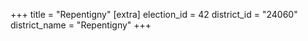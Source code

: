 +++
title = "Repentigny"
[extra]
election_id = 42
district_id = "24060"
district_name = "Repentigny"
+++

